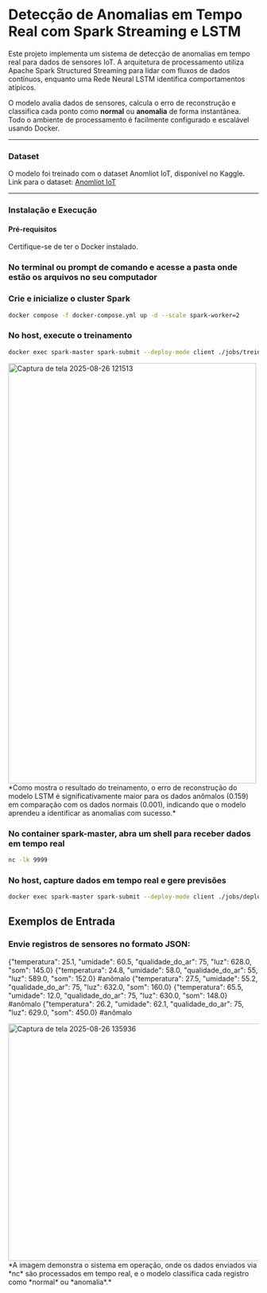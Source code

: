 # Detecção de Anomalias em Tempo Real com Spark Streaming e LSTM

Este projeto implementa um sistema de detecção de anomalias em tempo real para dados de sensores IoT. A arquitetura de processamento utiliza Apache Spark Structured Streaming para lidar com fluxos de dados contínuos, enquanto uma Rede Neural LSTM identifica comportamentos atípicos.

O modelo avalia dados de sensores, calcula o erro de reconstrução e classifica cada ponto como **normal** ou **anomalia** de forma instantânea. Todo o ambiente de processamento é facilmente configurado e escalável usando Docker.

---

### Dataset
O modelo foi treinado com o dataset Anomliot IoT, disponível no Kaggle.
Link para o dataset: [Anomliot IoT](https://www.kaggle.com/datasets/hkayan/anomliot)

---

### Instalação e Execução

#### Pré-requisitos
Certifique-se de ter o Docker instalado.


### No terminal ou prompt de comando e acesse a pasta onde estão os arquivos no seu computador

### Crie e inicialize o cluster Spark
```bash
docker compose -f docker-compose.yml up -d --scale spark-worker=2
```

### No host, execute o treinamento
```bash
docker exec spark-master spark-submit --deploy-mode client ./jobs/treinamento.py
```

<img width="499" height="845" alt="Captura de tela 2025-08-26 121513" src="https://github.com/user-attachments/assets/00a9ebdc-d4a4-4f43-9b4d-5ddb8e8e297d" />
*Como mostra o resultado do treinamento, o erro de reconstrução do modelo LSTM é significativamente maior para os dados anômalos (0.159) em comparação com os dados normais (0.001), indicando que o modelo aprendeu a identificar as anomalias com sucesso.*


### No container spark-master, abra um shell para receber dados em tempo real
```bash
nc -lk 9999
```

### No host, capture dados em tempo real e gere previsões
```bash
docker exec spark-master spark-submit --deploy-mode client ./jobs/deploy.py
```

## Exemplos de Entrada
### Envie registros de sensores no formato JSON:
{"temperatura": 25.1, "umidade": 60.5, "qualidade_do_ar": 75, "luz": 628.0, "som": 145.0}
{"temperatura": 24.8, "umidade": 58.0, "qualidade_do_ar": 55, "luz": 589.0, "som": 152.0} #anômalo
{"temperatura": 27.5, "umidade": 55.2, "qualidade_do_ar": 75, "luz": 632.0, "som": 160.0}
{"temperatura": 65.5, "umidade": 12.0, "qualidade_do_ar": 75, "luz": 630.0, "som": 148.0} #anômalo
{"temperatura": 26.2, "umidade": 62.1, "qualidade_do_ar": 75, "luz": 629.0, "som": 450.0} #anômalo


<img width="1699" height="477" alt="Captura de tela 2025-08-26 135936" src="https://github.com/user-attachments/assets/2c9a6e51-d0a6-450c-ae67-aecadbc0fb1c" />
*A imagem demonstra o sistema em operação, onde os dados enviados via *nc* são processados em tempo real, e o modelo classifica cada registro como *normal* ou *anomalia*.*

